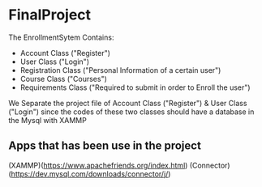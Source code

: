 # FinalProject

The EnrollmentSytem Contains:
* Account Class ("Register")
* User Class ("Login")
* Registration Class ("Personal Information of a certain user")
* Course Class ("Courses")
* Requirements Class ("Required to submit in order to Enroll the user")


We Separate the project file of Account Class ("Register") & User Class ("Login") since the codes of these two classes should have a database in the Mysql with XAMMP

## Apps that has been use in the project
(XAMMP)(https://www.apachefriends.org/index.html)
(Connector)(https://dev.mysql.com/downloads/connector/j/)
